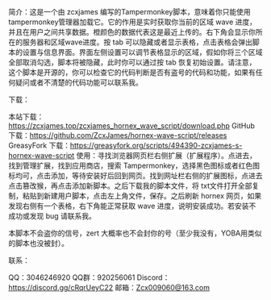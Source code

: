 简介：这是一个由 zcxjames 编写的Tampermonkey脚本，意味着你只能使用tampermonkey管理器加载它。它的作用是实时获取你当前的区域 wave 进度，并且在用户之间共享数据。橙颜色的数据代表这是最近上传的。右下角会显示你所在的服务器和区域wave进度。按 tab 可以隐藏或者显示表格，点击表格会弹出脚本的设置与信息界面。界面左侧设置可以调节表格显示的区域，假如你将三个区域全部取消勾选，脚本将被隐藏，此时你可以通过按 tab 恢复初始设置。请注意，这个脚本是开源的，你可以检查它的代码判断是否有盗号的代码和功能，如果有任何疑问或者不清楚的代码功能可以联系我。

下载：

本站下载：https://zcxjames.top/zcxjames_hornex_wave_script/download.php
GitHub 下载：https://github.com/ZcxJames/hornex-wave-script/releases
GreasyFork 下载：https://greasyfork.org/scripts/494390-zcxjames-s-hornex-wave-script
使用：寻找浏览器网页栏右侧扩展（扩展程序）。点进去，找到管理扩展，找到应用商店，搜索 Tampermonkey，选择黑色图标或者红色图标均可，点击添加，等待安装好后回到网页。找到网址栏右侧的扩展图标，点进去点击篡改猴，再点击添加新脚本。之后下载我的脚本文件，将 txt文件打开全部复制，粘贴到新建用户脚本，点击左上角文件，保存。之后刷新 hornex 网页，如果发现右侧有一个表格，右下角能正常获取 wave 进度，说明安装成功。若安装不成功或发现 bug 请联系我。

本脚本不会盗你的信号，zert 大概率也不会封你的号（至少我没有，YOBA用类似的脚本也没被封）。

联系：

QQ：3046246920
QQ群：920256061
Discord：https://discord.gg/cRqrUeyC22
邮箱：Zcx009060@163.com
